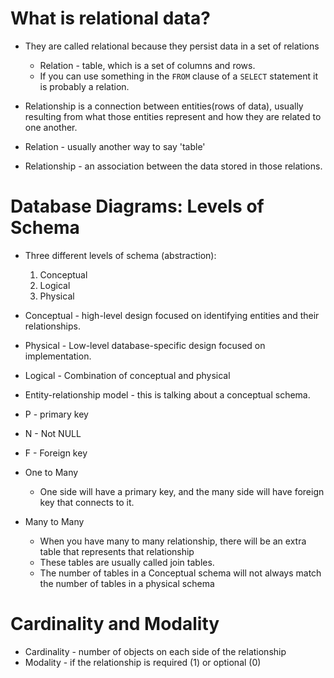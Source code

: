 <h1>What is relational data?</h1>

* They are called relational because they persist data in a set of relations
  * Relation - table, which is a set of columns and rows.
  * If you can use something in the `FROM` clause of a `SELECT` statement it is probably a relation.

* Relationship is a connection between entities(rows of data), usually resulting from what those entities represent and how they are related to one another.

* Relation - usually another way to say 'table'
* Relationship - an association between the data stored in those relations.

<h1>Database Diagrams: Levels of Schema</h1>

* Three different levels of schema (abstraction):
  1. Conceptual
  2. Logical
  3. Physical

* Conceptual - high-level design focused on identifying entities and their relationships.

* Physical - Low-level database-specific design focused on implementation.

* Logical - Combination of conceptual and physical

* Entity-relationship model - this is talking about a conceptual schema.

* P - primary key
* N - Not NULL
* F - Foreign key

* One to Many
  * One side will have a primary key, and the many side will have foreign key that connects to it.

* Many to Many
  * When you have many to many relationship, there will be an extra table that represents that relationship
  * These tables are usually called join tables.
  * The number of tables in a Conceptual schema will not always match the number of tables in a physical schema

<h1>Cardinality and Modality</h1>

* Cardinality - number of objects on each side of the relationship
* Modality - if the relationship is required (1) or optional (0)
